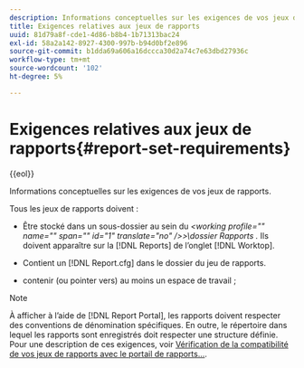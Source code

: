 ```yaml
---
description: Informations conceptuelles sur les exigences de vos jeux de rapports.
title: Exigences relatives aux jeux de rapports
uuid: 81d79a8f-cde1-4d86-b8b4-1b71313bac24
exl-id: 58a2a142-8927-4300-997b-b94d0bf2e896
source-git-commit: b1dda69a606a16dccca30d2a74c7e63dbd27936c
workflow-type: tm+mt
source-wordcount: '102'
ht-degree: 5%

---
```


# Exigences relatives aux jeux de rapports{#report-set-requirements}

{{eol}}

Informations conceptuelles sur les exigences de vos jeux de rapports.

Tous les jeux de rapports doivent :

* Être stocké dans un sous-dossier au sein du *&lt;working profile=&quot;&quot; name=&quot;&quot; span=&quot;&quot; id=&quot;1&quot; translate=&quot;no&quot; />>\dossier Rapports .* Ils doivent apparaître sur la [!DNL Reports] de l’onglet [!DNL Worktop].

* Contient un [!DNL Report.cfg] dans le dossier du jeu de rapports.
* contenir (ou pointer vers) au moins un espace de travail ;

>[!NOTE]
>
>À afficher à l’aide de [!DNL Report Portal], les rapports doivent respecter des conventions de dénomination spécifiques. En outre, le répertoire dans lequel les rapports sont enregistrés doit respecter une structure définie. Pour une description de ces exigences, voir [Vérification de la compatibilité de vos jeux de rapports avec le portail de rapports...](../../home/c-rpt-oview/c-install-rpt-port/c-rpt-port-user-inter.md#section-2b141e5d198a4bbea455699126c24706).

